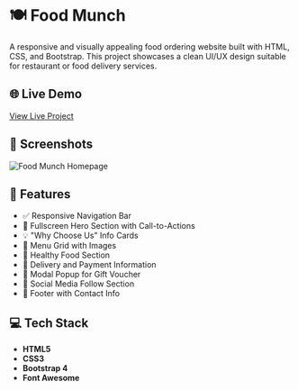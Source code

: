 # 🍽️ Food Munch

A responsive and visually appealing food ordering website built with HTML, CSS, and Bootstrap. This project showcases a clean UI/UX design suitable for restaurant or food delivery services.

## 🌐 Live Demo

[View Live Project](https://drive.google.com/file/d/1-3CIlM1IeQF5hHJ--GR21SypRyYl-76X/view?usp=drive_link) 

## 📸 Screenshots

![Food Munch Homepage](https://drive.google.com/file/d/1DaF1bUC_wVopHzXkFQcbfpoTMz2vf3FD/view?usp=drive_link)

## 📁 Features

- ✅ Responsive Navigation Bar
- 🎯 Fullscreen Hero Section with Call-to-Actions
- 💡 "Why Choose Us" Info Cards
- 🍛 Menu Grid with Images
- 🥗 Healthy Food Section
- 🚚 Delivery and Payment Information
- 🎁 Modal Popup for Gift Voucher
- 📱 Social Media Follow Section
- 📩 Footer with Contact Info

## 💻 Tech Stack

- **HTML5**
- **CSS3**
- **Bootstrap 4**
- **Font Awesome**

